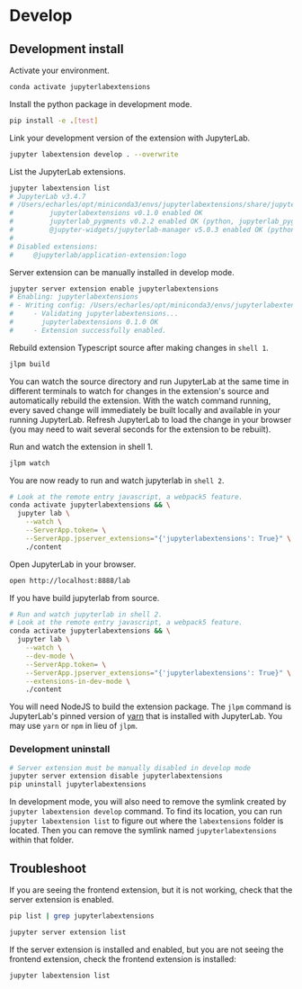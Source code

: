 # Develop

## Development install

Activate your environment.

```bash
conda activate jupyterlabextensions
```

Install the python package in development mode.

```bash
pip install -e .[test]
```

Link your development version of the extension with JupyterLab.

```bash
jupyter labextension develop . --overwrite
```

List the JupyterLab extensions.

```bash
jupyter labextension list
# JupyterLab v3.4.7
# /Users/echarles/opt/miniconda3/envs/jupyterlabextensions/share/jupyter/labextensions
#         jupyterlabextensions v0.1.0 enabled OK
#         jupyterlab_pygments v0.2.2 enabled OK (python, jupyterlab_pygments)
#         @jupyter-widgets/jupyterlab-manager v5.0.3 enabled OK (python, jupyterlab_widgets)
#
# Disabled extensions:
#     @jupyterlab/application-extension:logo
```

Server extension can be manually installed in develop mode.

```bash
jupyter server extension enable jupyterlabextensions
# Enabling: jupyterlabextensions
# - Writing config: /Users/echarles/opt/miniconda3/envs/jupyterlabextensions/etc/jupyter
#     - Validating jupyterlabextensions...
#       jupyterlabextensions 0.1.0 OK
#     - Extension successfully enabled.
```

Rebuild extension Typescript source after making changes in `shell 1`.

```bash
jlpm build
```

You can watch the source directory and run JupyterLab at the same time in different terminals to watch for changes in the extension's source and automatically rebuild the extension. With the watch command running, every saved change will immediately be built locally and available in your running JupyterLab. Refresh JupyterLab to load the change in your browser (you may need to wait several seconds for the extension to be rebuilt).

Run and watch the extension in shell 1.

```bash
jlpm watch
```

You are now ready to run and watch jupyterlab in `shell 2`.

```bash
# Look at the remote entry javascript, a webpack5 feature.
conda activate jupyterlabextensions && \
  jupyter lab \
    --watch \
    --ServerApp.token= \
    --ServerApp.jpserver_extensions="{'jupyterlabextensions': True}" \
    ./content
```

Open JupyterLab in your browser.

```bash
open http://localhost:8888/lab
```

If you have build jupyterlab from source.

```bash
# Run and watch jupyterlab in shell 2.
# Look at the remote entry javascript, a webpack5 feature.
conda activate jupyterlabextensions && \
  jupyter lab \
    --watch \
    --dev-mode \
    --ServerApp.token= \
    --ServerApp.jpserver_extensions="{'jupyterlabextensions': True}" \
    --extensions-in-dev-mode \
    ./content
```

You will need NodeJS to build the extension package. The `jlpm` command is JupyterLab's pinned version of [yarn](https://yarnpkg.com/) that is installed with JupyterLab. You may use `yarn` or `npm` in lieu of `jlpm`.

### Development uninstall

```bash
# Server extension must be manually disabled in develop mode
jupyter server extension disable jupyterlabextensions
pip uninstall jupyterlabextensions
```

In development mode, you will also need to remove the symlink created by `jupyter labextension develop`
command. To find its location, you can run `jupyter labextension list` to figure out where the `labextensions`
folder is located. Then you can remove the symlink named `jupyterlabextensions` within that folder.

## Troubleshoot

If you are seeing the frontend extension, but it is not working, check that the server extension is enabled.

```bash
pip list | grep jupyterlabextensions
```

```bash
jupyter server extension list
```

If the server extension is installed and enabled, but you are not seeing
the frontend extension, check the frontend extension is installed:

```bash
jupyter labextension list
```
